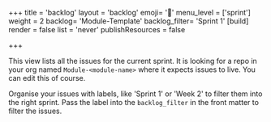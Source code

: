 +++
title = 'backlog'
layout = 'backlog'
emoji= '🥞'
menu_level = ['sprint']
weight = 2
backlog= 'Module-Template'
backlog_filter= 'Sprint 1'
[build]
  render = false
  list = 'never'
  publishResources = false

+++

This view lists all the issues for the current sprint. It is looking for a repo in your org named `Module-<module-name>` where it expects issues to live. You can edit this of course.

Organise your issues with labels, like 'Sprint 1' or 'Week 2' to filter them into the right sprint. Pass the label into the `backlog_filter` in the front matter to filter the issues.
